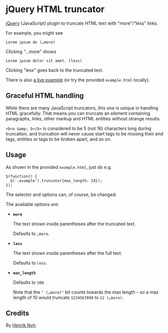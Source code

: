 # jQuery HTML truncator

[jQuery](http://jquery.com/) (JavaScript) plugin to truncate HTML text with "more"/"less" links.

For example, you might see

    Lorem ipsum do (…more)
    
Clicking "…more" shows

    Lorem ipsum dolor sit amet. (less)
    
Clicking "less" goes back to the truncated text.

There is also [a live example](http://henrik.nyh.se/examples/truncator/) (or try the provided `example.html` locally).

## Graceful HTML handling

While there are many JavaScript truncators, this one is unique in handling HTML gracefully. That means you can truncate an element containing paragraphs, links, other markup and HTML entities without strange results.

`<b>a &amp; b</b>` is considered to be 5 (not 16) characters long during truncation, and truncation will never cause start tags to be missing their end tags, entities or tags to be broken apart, and so on.


## Usage

As shown in the provided `example.html`, just do e.g.

    $(function() {
      $('.example').truncate({max_length: 24});
    });
    
The selector and options can, of course, be changed.

The available options are:


 * **`more`**

   The text shown inside parentheses after the truncated text.
 
   Defaults to `…more`.


 * **`less`**

   The text shown inside parentheses after the full text.

   Defaults to `less`.


 * **`max_length`**

   Defaults to `100`.
   
   Note that the `" (…more)"` bit counts towards the max length – so a max length of 10 would truncate `1234567890` to `12 (…more)`.

## Credits

By [Henrik Nyh](http://henrik.nyh.se/).
